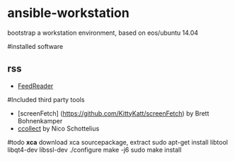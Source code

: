 # ansible-workstation
bootstrap a workstation environment, based on eos/ubuntu 14.04

#installed software
## rss
* [FeedReader](https://jangernert.github.io/feedreader/)

#Included third party tools
* [screenFetch] (https://github.com/KittyKatt/screenFetch) by Brett Bohnenkamper
* [ccollect](http://www.nico.schottelius.org/software/ccollect/) by Nico Schottelius

#todo
**xca**
download xca sourcepackage, extract
sudo apt-get install libtool libqt4-dev libssl-dev
./configure
make -j6
sudo make install


